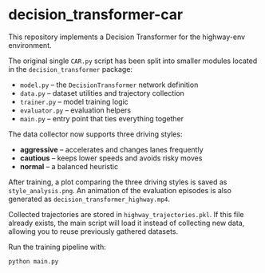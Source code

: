 # decision_transformer-car

This repository implements a Decision Transformer for the highway-env environment.

The original single `CAR.py` script has been split into smaller modules located in the `decision_transformer` package:

- `model.py` – the `DecisionTransformer` network definition
- `data.py` – dataset utilities and trajectory collection
- `trainer.py` – model training logic
- `evaluator.py` – evaluation helpers
- `main.py` – entry point that ties everything together

The data collector now supports three driving styles:

- **aggressive** – accelerates and changes lanes frequently
- **cautious** – keeps lower speeds and avoids risky moves
- **normal** – a balanced heuristic

After training, a plot comparing the three driving styles is saved as
`style_analysis.png`. An animation of the evaluation episodes is also
generated as `decision_transformer_highway.mp4`.

Collected trajectories are stored in `highway_trajectories.pkl`. If this
file already exists, the main script will load it instead of collecting
new data, allowing you to reuse previously gathered datasets.

Run the training pipeline with:

```bash
python main.py
```
